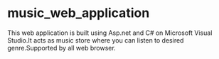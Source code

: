 # music_web_application
This web application is built using Asp.net and C# on Microsoft Visual Studio.It acts as music store where you can listen to desired genre.Supported by all web browser.
